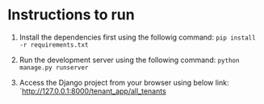 # Instructions to run

1. Install the dependencies first using the followig command:
`pip install -r requirements.txt`

2. Run the development server using the following command:
`python manage.py runserver`

3. Access the Django project from your browser using below link:
`http://127.0.0.1:8000/tenant_app/all_tenants 
